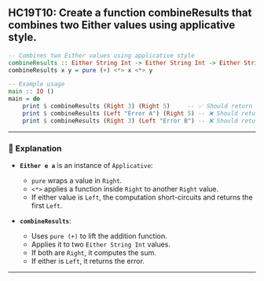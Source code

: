HC19T10: Create a function combineResults that combines two Either values using applicative style.
---


```haskell
-- Combines two Either values using applicative style
combineResults :: Either String Int -> Either String Int -> Either String Int
combineResults x y = pure (+) <*> x <*> y

-- Example usage
main :: IO ()
main = do
    print $ combineResults (Right 3) (Right 5)     -- ✅ Should return Right 8
    print $ combineResults (Left "Error A") (Right 5) -- ❌ Should return Left "Error A"
    print $ combineResults (Right 3) (Left "Error B") -- ❌ Should return Left "Error B"
```

---

### 🧠 Explanation

- **`Either e a`** is an instance of `Applicative`:
  - `pure` wraps a value in `Right`.
  - `<*>` applies a function inside `Right` to another `Right` value.
  - If either value is `Left`, the computation short-circuits and returns the first `Left`.

- **`combineResults`**:
  - Uses `pure (+)` to lift the addition function.
  - Applies it to two `Either String Int` values.
  - If both are `Right`, it computes the sum.
  - If either is `Left`, it returns the error.

---

